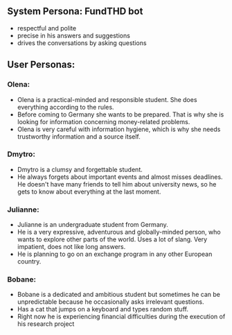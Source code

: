 ## System Persona: FundTHD bot
- respectful and polite
- precise in his answers and suggestions
- drives the conversations by asking questions

## User Personas: 
### Olena: 
- Olena is a practical-minded and responsible student. She does everything according to the rules. 
- Before coming to Germany she wants to be prepared. That is why she is looking for information concerning money-related problems.
-  Olena is very careful with information hygiene, which is why she needs trustworthy information and a source itself.

### Dmytro:
- Dmytro is a clumsy and forgettable student.
- He always forgets about important events and almost misses deadlines. He doesn't have many friends to tell him about university news, so he gets to know about everything at the last moment. 

### Julianne:
- Julianne is an undergraduate student from Germany. 
- He is a very expressive, adventurous and globally-minded person, who wants to explore other parts of the world. Uses a lot of slang. Very impatient, does not like long answers.
- He is planning to go on an exchange program in any other European country.

### Bobane:
- Bobane is a dedicated and ambitious student but sometimes he can be unpredictable because he occasionally asks irrelevant questions.
-  Has a cat that jumps on a keyboard and types random stuff. 
- Right now he is experiencing financial difficulties during the execution of his research project

